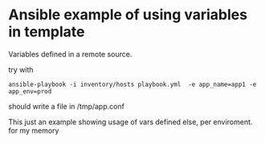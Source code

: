 # Ansible example of using variables in template

Variables defined in a remote source.

try with 
```
ansible-playbook -i inventory/hosts playbook.yml  -e app_name=app1 -e app_env=prod
```

should write a file in /tmp/app.conf

This just an example showing usage of vars defined else, per enviroment. for my memory
